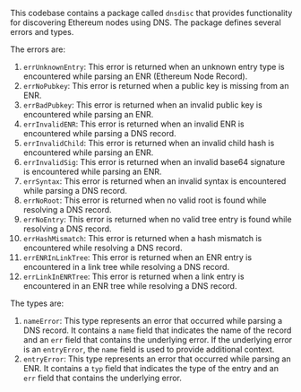This codebase contains a package called `dnsdisc` that provides functionality for discovering Ethereum nodes using DNS. The package defines several errors and types.

The errors are:

1. `errUnknownEntry`: This error is returned when an unknown entry type is encountered while parsing an ENR (Ethereum Node Record).
2. `errNoPubkey`: This error is returned when a public key is missing from an ENR.
3. `errBadPubkey`: This error is returned when an invalid public key is encountered while parsing an ENR.
4. `errInvalidENR`: This error is returned when an invalid ENR is encountered while parsing a DNS record.
5. `errInvalidChild`: This error is returned when an invalid child hash is encountered while parsing an ENR.
6. `errInvalidSig`: This error is returned when an invalid base64 signature is encountered while parsing an ENR.
7. `errSyntax`: This error is returned when an invalid syntax is encountered while parsing a DNS record.
8. `errNoRoot`: This error is returned when no valid root is found while resolving a DNS record.
9. `errNoEntry`: This error is returned when no valid tree entry is found while resolving a DNS record.
10. `errHashMismatch`: This error is returned when a hash mismatch is encountered while resolving a DNS record.
11. `errENRInLinkTree`: This error is returned when an ENR entry is encountered in a link tree while resolving a DNS record.
12. `errLinkInENRTree`: This error is returned when a link entry is encountered in an ENR tree while resolving a DNS record.

The types are:

1. `nameError`: This type represents an error that occurred while parsing a DNS record. It contains a `name` field that indicates the name of the record and an `err` field that contains the underlying error. If the underlying error is an `entryError`, the `name` field is used to provide additional context.
2. `entryError`: This type represents an error that occurred while parsing an ENR. It contains a `typ` field that indicates the type of the entry and an `err` field that contains the underlying error.